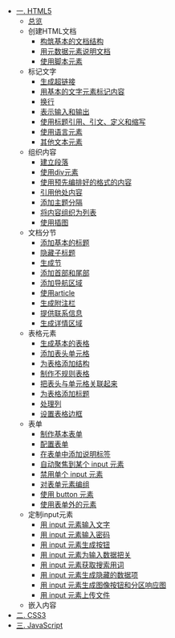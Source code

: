 * [一. HTML5](HTML5/HTML5.md)
    * [总览](HTML5/总览/总览.md)
    * 创建HTML文档
      * [构筑基本的文档结构](HTML5/创建HTML文档/构筑基本的文档结构/构筑基本的文档结构.md)
      * [用元数据元素说明文档](HTML5/创建HTML文档/用元数据元素说明文档/用元数据元素说明文档.md)
      * [使用脚本元素](HTML5/创建HTML文档/使用脚本元素/使用脚本元素.md)
    * 标记文字
      * [生成超链接](HTML5/标记文字/生成超链接/生成超链接.md)
      * [用基本的文字元素标记内容](HTML5/标记文字/用基本的文字元素标记内容/用基本的文字元素标记内容.md)
      * [换行](HTML5/标记文字/换行/换行.md)
      * [表示输入和输出](HTML5/标记文字/表示输入和输出/表示输入和输出.md)
      * [使用标题引用、引文、定义和缩写](HTML5/标记文字/使用标题引用引文定义和缩写/使用标题引用引文定义和缩写.md)
      * [使用语言元素](HTML5/标记文字/使用语言元素/使用语言元素.md)
      * [其他文本元素](HTML5/标记文字/其他文本元素/其他文本元素.md)
    * 组织内容
      * [建立段落](HTML5/组织内容/建立段落/建立段落.md)
      * [使用div元素](HTML5/组织内容/使用div元素/使用div元素.md)
      * [使用预先编排好的格式的内容](HTML5/组织内容/使用预先编排好格式的内容/使用预先编排好格式的内容.md)
      * [引用他处内容](HTML5/组织内容/引用他处内容/引用他处内容.md)
      * [添加主题分隔](HTML5/组织内容/添加主题分隔/添加主题分隔.md)
      * [将内容组织为列表](HTML5/组织内容/将内容组织为列表/将内容组织为列表.md)
      * [使用插图](HTML5/组织内容/使用插图/使用插图.md)
    * 文档分节
      * [添加基本的标题](HTML5/文档分节/添加基本的标题/添加基本的标题.md)
      * [隐藏子标题](HTML5/文档分节/隐藏子标题/隐藏子标题.md)
      * [生成节](HTML5/文档分节/生成节/生成节.md)
      * [添加首部和尾部](HTML5/文档分节/添加首部和尾部/添加首部和尾部.md)
      * [添加导航区域](HTML5/文档分节/添加导航区域/添加导航区域.md)
      * [使用article](HTML5/文档分节/使用article/使用article.md)
      * [生成附注栏](HTML5/文档分节/生成附注栏/生成附注栏.md)
      * [提供联系信息](HTML5/文档分节/提供联系信息/提供联系信息.md)
      * [生成详情区域](HTML5/文档分节/生成详情区域/生成详情区域.md)
    * 表格元素
      * [生成基本的表格](HTML5/表格元素/生成基本的表格/生成基本的表格.md)
      * [添加表头单元格](HTML5/表格元素/添加表头单元格/添加表头单元格.md)
      * [为表格添加结构](HTML5/表格元素/为表格添加结构/为表格添加结构.md)
      * [制作不规则表格](HTML5/表格元素/制作不规则表格/制作不规则表格.md)
      * [把表头与单元格关联起来](HTML5/表格元素/把表头与单元格关联起来/把表头与单元格关联起来.md)
      * [为表格添加标题](HTML5/表格元素/为表格添加标题/为表格添加标题.md)
      * [处理列](HTML5/表格元素/处理列/处理列.md)
      * [设置表格边框](HTML5/表格元素/设置表格边框/设置表格边框.md)
    * 表单
      * [制作基本表单](HTML5/表单/制作基本表单/制作基本表单.md)
      * [配置表单](HTML5/表单/配置表单/配置表单.md)
      * [在表单中添加说明标签](HTML5/表单/在表单中添加说明标签/在表单中添加说明标签.md)
      * [自动聚焦到某个 input 元素](HTML5/表单/自动聚焦到某个input元素/自动聚焦到某个input元素.md)
      * [禁用单个 input 元素](HTML5/表单/禁用单个input元素/禁用单个input元素.md)
      * [对表单元素编组](HTML5/表单/对表单元素编组/对表单元素编组.md)
      * [使用 button 元素](HTML5/表单/使用button元素/使用button元素.md)
      * [使用表单外的元素](HTML5/表单/使用表单外的元素/使用表单外的元素.md)
    * 定制input元素
      * [用 input 元素输入文字](HTML5/定制input元素/用input元素输入文字/用input元素输入文字.md)
      * [用 input 元素输入密码](HTML5/定制input元素/用input元素输入密码/用input元素输入密码.md)
      * [用 input 元素生成按钮](HTML5/定制input元素/用input元素生成按钮/用input元素生成按钮.md)
      * [用 input 元素为输入数据把关](HTML5/定制input元素/用input元素为输入数据把关/用input元素为输入数据把关.md)
      * [用 input 元素获取搜索用词](HTML5/定制input元素/用input元素获取搜索用词/用input元素获取搜索用词.md)
      * [用 input 元素生成隐藏的数据项](HTML5/定制input元素/用input元素生成隐藏的数据项/用input元素生成隐藏的数据项.md)
      * [用 input 元素生成图像按钮和分区响应图](HTML5/定制input元素/用input元素生成图像按钮和分区响应图/用input元素生成图像按钮和分区响应图.md)
      * [用 input 元素上传文件](HTML5/定制input元素/用input元素上传文件/用input元素上传文件.md)
    * 嵌入内容
* [二. CSS3](CSS3/CSS3.md)
* [三. JavaScript](JavaScript/JavaScript.md)

